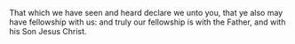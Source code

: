 That which we have seen and heard declare we unto you, that ye also may have fellowship with us: and truly our fellowship is with the Father, and with his Son Jesus Christ.

